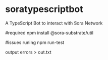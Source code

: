# soratypescriptbot
A TypeScript Bot to interact with Sora Network

#required
npm install @sora-substrate/util


#issues runing
npm run-test


output errors > out.txt


